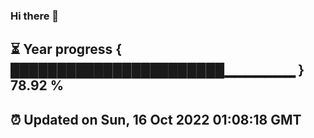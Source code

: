 ### Hi there 👋
⏳ Year progress { ███████████████████████▁▁▁▁▁▁▁ } 78.92 %
---
⏰ Updated on Sun, 16 Oct 2022 01:08:18 GMT
---
